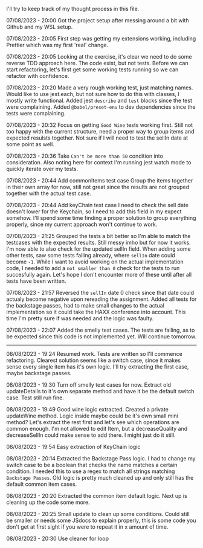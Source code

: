 I'll try to keep track of my thought process in this file.

07/08/2023 - 20:00
Got the project setup after messing around a bit with Github and my WSL setup.

07/08/2023 - 20:05
First step was getting my extensions working, including Prettier which was my first 'real' change.

07/08/2023 - 20:05
Looking at the exercise, it's clear we need to do some reverse TDD approach here.
The code exist, but not tests.
Before we can start refactoring, let's first get some working tests running so we can refactor with confidence.

07/08/2023 - 20:20
Made a very rough working test, just matching names.
Would like to use jest.each, but not sure how to do this with classes, I mostly write functional.
Added jest `describe` and `test` blocks since the test were complaining.
Added `@babel/preset-env` to dev dependencies since the tests were complaining.

07/08/2023 - 20:32
Focus on getting `Good Wine` tests working first.
Still not too happy with the current structure, need a proper way to group items and expected resulsts together.
Not sure if I will need to test the sellIn date at some point as well.

07/08/2023 - 20:36
Take `Can't be more than 50` condition into consideration.
Also noting here for context I'm running jest watch mode to quickly iterate over my tests.

07/08/2023 - 20:44
Add commonItems test case
Group the items together in their own array for now, still not great since the results are not grouped together with the actual test case.

07/08/2023 - 20:44
Add keyChain test case
I need to check the sell date doesn't lower for the Keychain, so I need to add this field in my expect somehow.
I'll spend some time finding a proper solution to group everything properly, since my current approach won't continue to work.

07/08/2023 - 21:25
Grouped the tests a bit better so I'm able to match the testcases with the expected results.
Still messy imho but for now it works.
I'm now able to also check for the updated sellIn field.
When adding some other tests, saw some tests failing already, where `sellIn` date could become `-1`.
While I want to avoid working on the actual implementation code, I needed to add a `not smaller than 0` check for the tests to run succesfully again.
Let's hope I don't encounter more of these until after all tests have been written.

07/08/2023 - 21:57
Reversed the `sellIn` date 0 check since that date could actualy become negative upon rereading the assignment.
Added all tests for the backstage passes, had to make small changes to the actual implementation so it could take the HAXX conference into account.
This time I'm pretty sure if was needed and the logic was faulty.

07/08/2023 - 22:07
Added the smelly test cases.
The tests are failing, as to be expected since this code is not implemented yet.
Will continue tomorrow.

---

08/08/2023 - 19:24
Resumed work.
Tests are written so I'll commence refactoring.
Clearest solution seems like a switch case, since it makes sense every single item has it's own logic.
I'll try extracting the first case, maybe backstage passes.

08/08/2023 - 19:30
Turn off smelly test cases for now.
Extract old updateDetails to it's own separate method and have it be the default switch case.
Test still run fine.

08/08/2023 - 19:49
Good wine logic extracted.
Created a private updateWine method.
Logic inside maybe could be it's own small mini method?
Let's extract the rest first and let's see which operations are common enough.
I'm not allowed to edit Item, but a decreaseQuality and decreaseSellIn could make sense to add there.
I might just do it still.

08/08/2023 - 19:54
Easy extraction of KeyChain logic

08/08/2023 - 20:14
Extracted the Backstage Pass logic.
I had to change my switch case to be a boolean that checks the name matches a certain condition.
I needed this to use a regex to match all strings matching `Backstage Passes`.
Old logic is pretty much cleaned up and only still has the default common item cases.

08/08/2023 - 20:20
Extracted the common item default logic.
Next up is cleaning up the code some more.

08/08/2023 - 20:25
Small update to clean up some conditions.
Could still be smaller or needs some JSdocs to explain properly, this is some code you don't get at first sight if you were to repeat it in x amount of time.

08/08/2023 - 20:30
Use cleaner for loop

